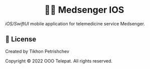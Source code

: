 <div align="center">
    <br>
    <h1>👨‍💼 Medsenger IOS</h1>
</div>

_iOS/SwiftUI_ mobile application for telemedicine service Medsenger.

## 💼 License

Created by Tikhon Petrishchev

Copyright © 2022 OOO Telepat. All rights reserved.


